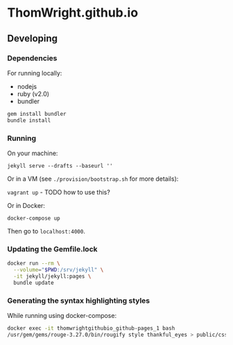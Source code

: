 # ThomWright.github.io

## Developing

### Dependencies

For running locally:

* nodejs
* ruby (v2.0)
* bundler

```bash
gem install bundler
bundle install
```

### Running

On your machine:

`jekyll serve --drafts --baseurl ''`

Or in a VM (see `./provision/bootstrap.sh` for more details):

`vagrant up` - TODO how to use this?

Or in Docker:

`docker-compose up`

Then go to `localhost:4000`.

### Updating the Gemfile.lock

```bash
docker run --rm \
  --volume="$PWD:/srv/jekyll" \
  -it jekyll/jekyll:pages \
  bundle update
```

### Generating the syntax highlighting styles

While running using docker-compose:

```bash
docker exec -it thomwrightgithubio_github-pages_1 bash
/usr/gem/gems/rouge-3.27.0/bin/rougify style thankful_eyes > public/css/syntax/highlight.css
```
